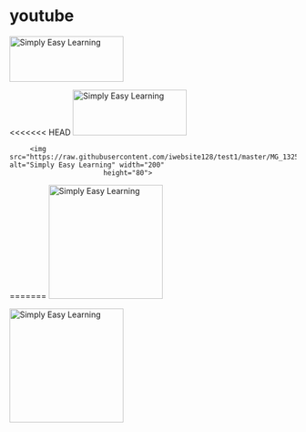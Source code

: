 # youtube
<img src="https://raw.githubusercontent.com/iwebsite128/test1/master/win10.jpg" alt="Simply Easy Learning" width="200"
         height="80">

<<<<<<< HEAD
         <img src="https://raw.githubusercontent.com/iwebsite128/test1/master/sushe.png" alt="Simply Easy Learning" width="200"
                  height="80">

         <img src="https://raw.githubusercontent.com/iwebsite128/test1/master/MG_1325.JPG" alt="Simply Easy Learning" width="200"
                           height="80">
=======
<img src="https://upload.wikimedia.org/wikipedia/commons/thumb/2/2f/Google_2015_logo.svg/240px-Google_2015_logo.svg.png" alt="Simply Easy Learning" width="200"
          eight="80">

<img src="https://raw.githubusercontent.com/iwebsite128/test1/master/google1.png" alt="Simply Easy Learning" width="200"
          eight="80">
